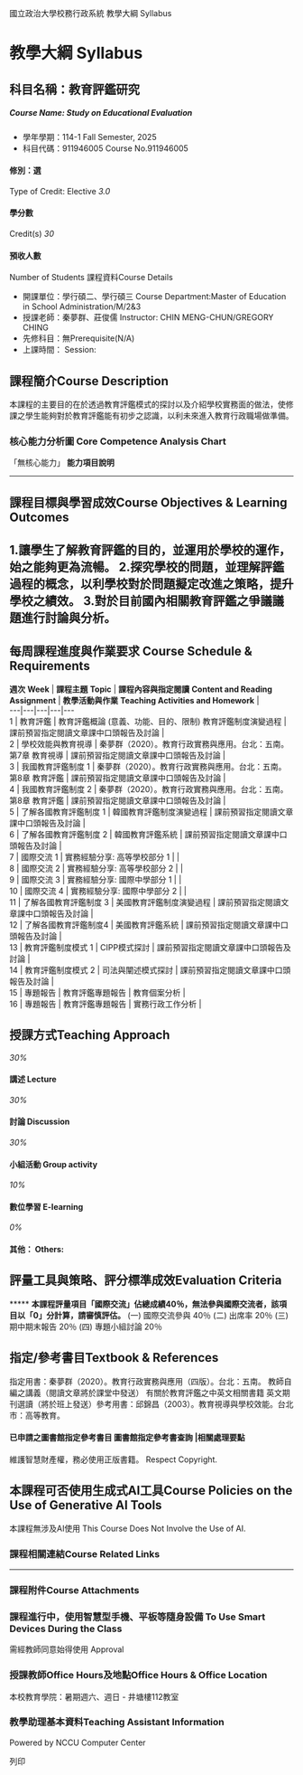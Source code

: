 國立政治大學校務行政系統 教學大綱 Syllabus
# 教學大綱 Syllabus
##  科目名稱：教育評鑑研究 
#####  Course Name: Study on Educational Evaluation
  * 學年學期：114-1 Fall Semester, 2025 
  * 科目代碼：911946005 Course No.911946005


#### 修別：選
Type of Credit: Elective 
_3.0_
#### 學分數
Credit(s)
_30_
#### 預收人數
Number of Students
課程資料Course Details
  * 開課單位：學行碩二、學行碩三 Course Department:Master of Education in School Administration/M/2&3 
  * 授課老師：秦夢群、莊俊儒 Instructor: CHIN MENG-CHUN/GREGORY CHING 
  * 先修科目：無Prerequisite(N/A)
  * 上課時間： Session: 


##  課程簡介Course Description
本課程的主要目的在於透過教育評鑑模式的探討以及介紹學校實務面的做法，使修課之學生能夠對於教育評鑑能有初步之認識，以利未來進入教育行政職場做準備。
###  核心能力分析圖 Core Competence Analysis Chart
「無核心能力」 
**能力項目說明**
* * *
##  課程目標與學習成效Course Objectives & Learning Outcomes 
1.讓學生了解教育評鑑的目的，並運用於學校的運作，始之能夠更為流暢。 2.探究學校的問題，並理解評鑑過程的概念，以利學校對於問題擬定改進之策略，提升學校之績效。 3.對於目前國內相關教育評鑑之爭議議題進行討論與分析。  
---  
##  每周課程進度與作業要求 Course Schedule & Requirements
**週次** **Week** |  **課程主題** **Topic** |  **課程內容與指定閱讀** **Content and Reading Assignment** |  **教學活動與作業** **Teaching Activities and Homework** |   
---|---|---|---|---  
1 |  教育評鑑 |  教育評鑑概論 (意義、功能、目的、限制) 教育評鑑制度演變過程 |  課前預習指定閱讀文章課中口頭報告及討論 |   
2 |  學校效能與教育視導 |  秦夢群（2020）。教育行政實務與應用。台北：五南。 第7章 教育視導 |  課前預習指定閱讀文章課中口頭報告及討論 |   
3 |  我國教育評鑑制度 1 |  秦夢群（2020）。教育行政實務與應用。台北：五南。 第8章 教育評鑑 |  課前預習指定閱讀文章課中口頭報告及討論 |   
4 |  我國教育評鑑制度 2 |  秦夢群（2020）。教育行政實務與應用。台北：五南。 第8章 教育評鑑 |  課前預習指定閱讀文章課中口頭報告及討論 |   
5 |  了解各國教育評鑑制度 1 |  韓國教育評鑑制度演變過程 |  課前預習指定閱讀文章課中口頭報告及討論 |   
6 |  了解各國教育評鑑制度 2 |  韓國教育評鑑系統 |  課前預習指定閱讀文章課中口頭報告及討論 |   
7 |  國際交流 1 |  實務經驗分享: 高等學校部分 1 |  |   
8 |  國際交流 2 |  實務經驗分享: 高等學校部分 2 |  |   
9 |  國際交流 3 |  實務經驗分享: 國際中學部分 1 |  |   
10 |  國際交流 4 |  實務經驗分享: 國際中學部分 2 |  |   
11 |  了解各國教育評鑑制度 3 |  美國教育評鑑制度演變過程 |  課前預習指定閱讀文章課中口頭報告及討論 |   
12 |  了解各國教育評鑑制度4 |  美國教育評鑑系統 |  課前預習指定閱讀文章課中口頭報告及討論 |   
13 |  教育評鑑制度模式 1 |  CIPP模式探討 |  課前預習指定閱讀文章課中口頭報告及討論 |   
14 |  教育評鑑制度模式 2 |  司法與闡述模式探討 |  課前預習指定閱讀文章課中口頭報告及討論 |   
15 |  專題報告 |  教育評鑑專題報告 |  教育個案分析 |   
16 |  專題報告 |  教育評鑑專題報告 |  實務行政工作分析 |   
##  授課方式Teaching Approach
_30%_
####  講述 Lecture
_30%_
####  討論 Discussion
_30%_
####  小組活動 Group activity
_10%_
####  數位學習 E-learning
_0%_
####  其他： Others:
##  評量工具與策略、評分標準成效Evaluation Criteria
***** **本課程評量項目「國際交流」佔總成績40％，無法參與國際交流者，該項目以「0」分計算，請審慎評估。**
(一) 國際交流參與 40％
(二) 出席率 20％
(三) 期中期末報告 20％
(四) 專題小組討論 20％
##  指定/參考書目Textbook & References
指定用書：秦夢群（2020）。教育行政實務與應用（四版）。台北：五南。
教師自編之講義（閱讀文章將於課堂中發送）
有關於教育評鑑之中英文相關書籍
英文期刊選讀（將於班上發送）參考用書：邱錦昌（2003）。教育視導與學校效能。台北巿：高等教育。
####  已申請之圖書館指定參考書目  圖書館指定參考書查詢 |相關處理要點
維護智慧財產權，務必使用正版書籍。 Respect Copyright.
##  本課程可否使用生成式AI工具Course Policies on the Use of Generative AI Tools
本課程無涉及AI使用 This Course Does Not Involve the Use of AI.
###  課程相關連結Course Related Links
* * *
###  課程附件Course Attachments
###  課程進行中，使用智慧型手機、平板等隨身設備 To Use Smart Devices During the Class
需經教師同意始得使用  Approval
###  授課教師Office Hours及地點Office Hours & Office Location
本校教育學院：暑期週六、週日 - 井塘樓112教室
###  教學助理基本資料Teaching Assistant Information
Powered by NCCU Computer Center
  
列印
